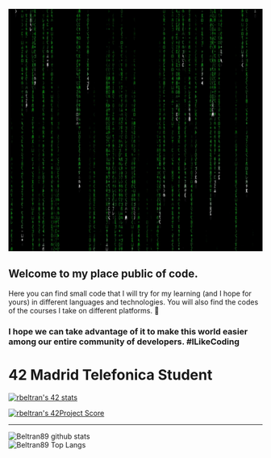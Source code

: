 <!--![](https://github.com/Beltran89/Beltran89/blob/main/image_Matrix.gif)-->
<p align="center">
  <img width="1024" height="480" src="https://github.com/Beltran89/Beltran89/blob/main/image_Matrix.gif" >
</p>

## Welcome to my place public of code.
Here you can find small code that I will try for my learning (and I hope for yours) in different languages ​​and technologies.
You will also find the codes of the courses I take on different platforms. 👋

### <p scolor="red">I hope we can take advantage of it to make this world easier among our entire community of developers. <strong>\#ILikeCoding</strong> </p>

<!--
**Beltran89/Beltran89** is a ✨ _special_ ✨ repository because its `README.md` (this file) appears on your GitHub profile.

Here are some ideas to get you started:

- 🔭 I’m currently working on ...
- 🌱 I’m currently learning ...
- 👯 I’m looking to collaborate on ...
- 🤔 I’m looking for help with ...
- 💬 Ask me about ...
- 📫 How to reach me: ...
- 😄 Pronouns: ...
- ⚡ Fun fact: ...
-->

# 42 Madrid Telefonica Student

[![rbeltran's 42 stats](https://badge42.herokuapp.com/api/stats/rbeltran?privacyEmail=true)](https://github.com/JaeSeoKim/badge42)

[![rbeltran's 42Project Score](https://badge42.herokuapp.com/api/project/rbeltran/libft)](https://github.com/JaeSeoKim/badge42)

---

![Beltran89 github stats](https://github-readme-stats.vercel.app/api?username=Beltran89&bg_color=7f7fd5,86a8e7,91eac9&title_color=fff&text_color=fff)
<br>
![Beltran89 Top Langs](https://github-readme-stats.vercel.app/api/top-langs/?username=Beltran89&layout=compact&bg_color=7f7fd5,86a8e7,91eac9&title_color=fff&text_color=fff)
